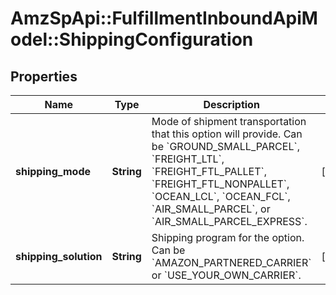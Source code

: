 # AmzSpApi::FulfillmentInboundApiModel::ShippingConfiguration

## Properties
Name | Type | Description | Notes
------------ | ------------- | ------------- | -------------
**shipping_mode** | **String** | Mode of shipment transportation that this option will provide. Can be &#x60;GROUND_SMALL_PARCEL&#x60;, &#x60;FREIGHT_LTL&#x60;, &#x60;FREIGHT_FTL_PALLET&#x60;, &#x60;FREIGHT_FTL_NONPALLET&#x60;, &#x60;OCEAN_LCL&#x60;, &#x60;OCEAN_FCL&#x60;, &#x60;AIR_SMALL_PARCEL&#x60;, or &#x60;AIR_SMALL_PARCEL_EXPRESS&#x60;. | [optional] 
**shipping_solution** | **String** | Shipping program for the option. Can be &#x60;AMAZON_PARTNERED_CARRIER&#x60; or &#x60;USE_YOUR_OWN_CARRIER&#x60;. | [optional] 

